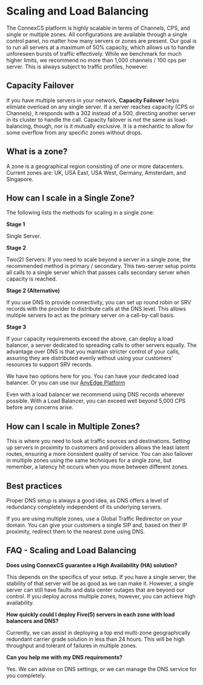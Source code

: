 # Scaling and Load Balancing

The ConnexCS platform is highly scalable in terms of Channels, CPS, and single or multiple zones.  All configurations are available through a single control panel, no matter how many servers or zones are present.  Our goal is to run all servers at a maximum of 50% capacity, which allows us to handle unforeseen bursts of traffic effectively. While we benchmark for much higher limits,  we recommend no more than 1,000 channels / 100 cps per server. This is always subject to traffic profiles, however.

## Capacity Failover
If you have multiple servers in your network, **Capacity Failover** helps elimiate overload on any single server. If a server reaches capacity (CPS or Channels), it responds with a 302 instead of a 500,  directing another server in its cluster to handle the call.  Capacity failover is not the same as load-balancing, though, nor is it mutually exclusive. It is a mechantic to allow for some overflow from any specific zones without drops.   

## What is a zone?

A zone is a geographical region consisting of one or more datacenters. Current zones are: UK, USA East, USA West, Germany, Amsterdam, and Singapore.

## How can I scale in a Single Zone?
The following lists the methods for scaling in a single zone:

**Stage 1**

Single Server.

**Stage 2**

Two(2) Servers: If you need to scale beyond a server in a single zone, the recommended method is primary / secondary. This two-server setup points all calls to a single server which that passes calls secondary server when capacity is reached.

**Stage 2 (Alternative)**

If you use  DNS to provide connectivity, you can set up round robin or SRV records with the provider to distribute calls at the DNS level. This allows multiple servers to act as the primary server on a call-by-call basis.

**Stage 3**

If your capacity requirements exceed the above, can deploy a load balancer, a server dedicated to spreading calls to other servers equally. The advantage over DNS is that you maintain stricter control of your calls, assuring they are distributed evenly without using your customers' resources to support SRV records. 

We have two options here for you. You can have your dedicated load balancer. Or you can use our [AnyEdge Platform](/anyedge/anyedge/)

Even with a load balancer we recommend using DNS records wherever possible.
With a Load Balancer, you can exceed well beyond 5,000 CPS before any concerns arise.

## How can I scale in Multiple Zones?

This is where you need to look at traffic sources and destinations. Setting up servers in proximity to customers and providers allows the least latent routes, ensuring a more consistent quality of service.  You can also failover in multiple zones using the same techniques for a single zone, but remember, a latency hit occurs when you move between different zones.

## Best practices

Proper DNS setup is always a good idea, as DNS offers a level of redundancy completely independent of its underlying servers.

If you are using multiple zones, use a Global Traffic Redirector on your domain.  You can give your customers a single SIP and, based on their IP proximity, redirect them to the nearest zone using DNS. 

## FAQ  -  Scaling and Load Balancing

**Does using ConnexCS guarantee a High Availability (HA) solution?**

This depends on the specifics of your setup. If you have a single server, the stability of that server will be as good as we can make it. However, a single server can still have faults and data center outages that are beyond our control. If you deploy across multiple zones, however, you can achieve high availability.

**How quickly could I deploy Five(5) servers in each zone with load balancers and DNS?**

Currently, we can assist in deploying a top end multi-zone geographically redundant carrier grade solution in less than 24 hours. This will be high throughput and tolerant of failures in multiple zones.

**Can you help me with my DNS requirements?**

Yes. We can advise on DNS settings, or we can manage the DNS service for you completely.

